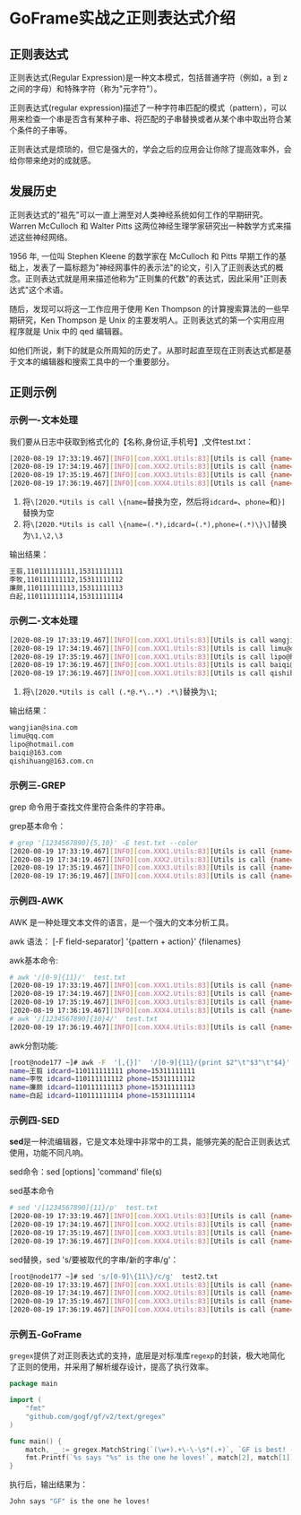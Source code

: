 # GoFrame实战之正则表达式介绍

## 正则表达式

正则表达式(Regular Expression)是一种文本模式，包括普通字符（例如，a 到 z 之间的字母）和特殊字符（称为"元字符"）。

正则表达式(regular expression)描述了一种字符串匹配的模式（pattern），可以用来检查一个串是否含有某种子串、将匹配的子串替换或者从某个串中取出符合某个条件的子串等。

正则表达式是烦琐的，但它是强大的，学会之后的应用会让你除了提高效率外，会给你带来绝对的成就感。

## 发展历史

正则表达式的"祖先"可以一直上溯至对人类神经系统如何工作的早期研究。Warren McCulloch 和 Walter Pitts 这两位神经生理学家研究出一种数学方式来描述这些神经网络。

1956 年, 一位叫 Stephen Kleene 的数学家在 McCulloch 和 Pitts 早期工作的基础上，发表了一篇标题为"神经网事件的表示法"的论文，引入了正则表达式的概念。正则表达式就是用来描述他称为"正则集的代数"的表达式，因此采用"正则表达式"这个术语。

随后，发现可以将这一工作应用于使用 Ken Thompson 的计算搜索算法的一些早期研究，Ken Thompson 是 Unix 的主要发明人。正则表达式的第一个实用应用程序就是 Unix 中的 qed 编辑器。

如他们所说，剩下的就是众所周知的历史了。从那时起直至现在正则表达式都是基于文本的编辑器和搜索工具中的一个重要部分。



## 正则示例

### 示例一-文本处理

我们要从日志中获取到格式化的【名称,身份证,手机号】,文件test.txt：

```bash
[2020-08-19 17:33:19.467][INFO][com.XXX1.Utils:83][Utils is call {name=王翦,idcard=110111111111,phone=15311111111}]
[2020-08-19 17:34:19.467][INFO][com.XXX2.Utils:83][Utils is call {name=李牧,idcard=110111111112,phone=15311111112}]
[2020-08-19 17:35:19.467][INFO][com.XXX3.Utils:83][Utils is call {name=廉颇,idcard=110111111113,phone=15311111113}]
[2020-08-19 17:36:19.467][INFO][com.XXX4.Utils:83][Utils is call {name=白起,idcard=110111111114,phone=15311111114}]
```

1. 将`\[2020.*Utils is call \{name=`替换为空，然后将`idcard=`、`phone=`和`}]`替换为空
2. 将`\[2020.*Utils is call \{name=(.*),idcard=(.*),phone=(.*)\}\]`替换为`\1,\2,\3`

输出结果：

```bash
王翦,110111111111,15311111111
李牧,110111111112,15311111112
廉颇,110111111113,15311111113
白起,110111111114,15311111114
```

### 示例二-文本处理

```bash
[2020-08-19 17:33:19.467][INFO][com.XXX1.Utils:83][Utils is call wangjian@sina.com 123]
[2020-08-19 17:34:19.467][INFO][com.XXX1.Utils:83][Utils is call limu@qq.com 1112]
[2020-08-19 17:35:19.467][INFO][com.XXX1.Utils:83][Utils is call lipo@hotmail.com 1345]
[2020-08-19 17:36:19.467][INFO][com.XXX1.Utils:83][Utils is call baiqi@163.com 123123]
[2020-08-19 17:36:19.467][INFO][com.XXX1.Utils:83][Utils is call qishihuang@163.com.cn 123123]
```

1. 将`\[2020.*Utils is call (.*@.*\..*) .*\]`替换为`\1`;

输出结果：

```bash
wangjian@sina.com
limu@qq.com
lipo@hotmail.com
baiqi@163.com
qishihuang@163.com.cn
```

### 示例三-GREP

grep 命令用于查找文件里符合条件的字符串。

grep基本命令：

```bash
# grep '[1234567890]{5,10}' -E test.txt --color
[2020-08-19 17:33:19.467][INFO][com.XXX1.Utils:83][Utils is call {name=王翦,idcard=110111111111,phone=15311111111}]
[2020-08-19 17:34:19.467][INFO][com.XXX2.Utils:83][Utils is call {name=李牧,idcard=110111111112,phone=15311111112}]
[2020-08-19 17:35:19.467][INFO][com.XXX3.Utils:83][Utils is call {name=廉颇,idcard=110111111113,phone=15311111113}]
[2020-08-19 17:36:19.467][INFO][com.XXX4.Utils:83][Utils is call {name=白起,idcard=110111111114,phone=15311111114}]
```

### 示例四-AWK

AWK 是一种处理文本文件的语言，是一个强大的文本分析工具。

awk 语法： [-F  field-separator] '{pattern + action}' {filenames}

awk基本命令:

```bash
# awk '/[0-9]{11}/'  test.txt 
[2020-08-19 17:33:19.467][INFO][com.XXX1.Utils:83][Utils is call {name=王翦,idcard=110111111111,phone=15311111111}]
[2020-08-19 17:34:19.467][INFO][com.XXX2.Utils:83][Utils is call {name=李牧,idcard=110111111112,phone=15311111112}]
[2020-08-19 17:35:19.467][INFO][com.XXX3.Utils:83][Utils is call {name=廉颇,idcard=110111111113,phone=15311111113}]
[2020-08-19 17:36:19.467][INFO][com.XXX4.Utils:83][Utils is call {name=白起,idcard=110111111114,phone=15311111114}]
# awk '/[1234567890]{10}4/'  test.txt 
[2020-08-19 17:36:19.467][INFO][com.XXX4.Utils:83][Utils is call {name=白起,idcard=110111111114,phone=15311111114}]
```

awk分割功能:

```bash
[root@node177 ~]# awk -F  '[,{}]'  '/[0-9]{11}/{print $2"\t"$3"\t"$4}'  test.txt 
name=王翦	idcard=110111111111	phone=15311111111
name=李牧	idcard=110111111112	phone=15311111112
name=廉颇	idcard=110111111113	phone=15311111113
name=白起	idcard=110111111114	phone=15311111114
```

### 示例四-SED

**sed**是一种流编辑器，它是文本处理中非常中的工具，能够完美的配合正则表达式使用，功能不同凡响。

sed命令：sed [options] 'command' file(s)

sed基本命令

```bash
# sed '/[1234567890]{11}/p'  test.txt 
[2020-08-19 17:33:19.467][INFO][com.XXX1.Utils:83][Utils is call {name=王翦,idcard=110111111111,phone=15311111111}]
[2020-08-19 17:34:19.467][INFO][com.XXX2.Utils:83][Utils is call {name=李牧,idcard=110111111112,phone=15311111112}]
[2020-08-19 17:35:19.467][INFO][com.XXX3.Utils:83][Utils is call {name=廉颇,idcard=110111111113,phone=15311111113}]
[2020-08-19 17:36:19.467][INFO][com.XXX4.Utils:83][Utils is call {name=白起,idcard=110111111114,phone=15311111114}]
```

sed替换，sed 's/要被取代的字串/新的字串/g'：

```bash
[root@node177 ~]# sed 's/[0-9]\{11\}/c/g'  test2.txt 
[2020-08-19 17:33:19.467][INFO][com.XXX1.Utils:83][Utils is call {name=王翦,idcard=c1,phone=c}]
[2020-08-19 17:34:19.467][INFO][com.XXX2.Utils:83][Utils is call {name=李牧,idcard=c2,phone=c}]
[2020-08-19 17:35:19.467][INFO][com.XXX3.Utils:83][Utils is call {name=廉颇,idcard=c3,phone=c}]
[2020-08-19 17:36:19.467][INFO][com.XXX4.Utils:83][Utils is call {name=白起,idcard=c4,phone=c}]
```

### 示例五-GoFrame

`gregex`提供了对正则表达式的支持，底层是对标准库`regexp`的封装，极大地简化了正则的使用，并采用了解析缓存设计，提高了执行效率。

```go
package main

import (
    "fmt"
    "github.com/gogf/gf/v2/text/gregex"
)

func main() {
    match, _ := gregex.MatchString(`(\w+).+\-\-\s*(.+)`, `GF is best! -- John`)
    fmt.Printf(`%s says "%s" is the one he loves!`, match[2], match[1])
}
```

执行后，输出结果为：

```bash
John says "GF" is the one he loves!
```

